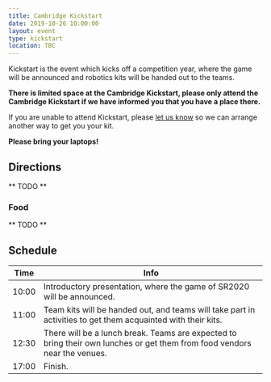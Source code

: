 ```yaml
---
title: Cambridge Kickstart
date: 2019-10-26 10:00:00
layout: event
type: kickstart
location: TBC
---
```


Kickstart is the event which kicks off a competition year, where the game will
be announced and robotics kits will be handed out to the teams.

**There is limited space at the Cambridge Kickstart, please only attend the Cambridge
Kickstart if we have informed you that you have a place there.**

If you are unable to attend Kickstart, please [let us know][teams-contact] so we
can arrange another way to get you your kit.

**Please bring your laptops!**

## Directions

** TODO **

### Food

** TODO **

## Schedule

| Time  | Info |
|-------|------|
| 10:00 | Introductory presentation, where the game of SR2020 will be announced. |
| 11:00 | Team kits will be handed out, and teams will take part in activities to get them acquainted with their kits. |
| 12:30 | There will be a lunch break. Teams are expected to bring their own lunches or get them from food vendors near the venues. |
| 17:00 | Finish. |

[teams-contact]: mailto:teams@studentrobotics.org

